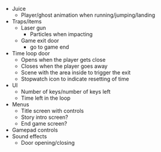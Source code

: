 * Juice
  * Player/ghost animation when running/jumping/landing
* Traps/items
  * Laser gun
    * Particles when impacting
  * Game exit door
    * go to game end
* Time loop door
  * Opens when the player gets close
  * Closes when the player goes away
  * Scene with the area inside to trigger the exit
  * Stopwatch icon to indicate resetting of time
* UI
  * Number of keys/number of keys left
  * Time left in the loop
* Menus
  * Title screen with controls
  * Story intro screen?
  * End game screen?
* Gamepad controls
* Sound effects
  * Door opening/closing
